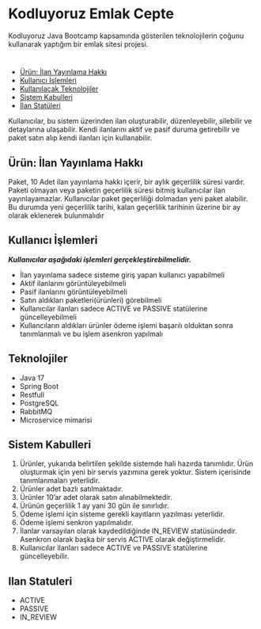 # Kodluyoruz Emlak Cepte

Kodluyoruz Java Bootcamp kapsamında  gösterilen teknolojilerin çoğunu kullanarak yaptığım bir emlak sitesi projesi.

#
* [Ürün: İlan Yayınlama Hakkı](#urun)
* [Kullanıcı İşlemleri](#kullanici-islemleri)
* [Kullanılacak Teknolojiler](#teknolojiler)
* [Sistem Kabulleri](#sistem-kabulleri)
* [İlan Statüleri](#ilan-statuleri)

Kullanıcılar, bu sistem üzerinden ilan oluşturabilir, düzenleyebilir, silebilir 
ve detaylarına ulaşabilir. Kendi ilanlarını aktif ve pasif duruma getirebilir ve paket 
satın alıp kendi ilanları için kullanabilir.

## Ürün: İlan Yayınlama Hakkı
Paket, 10 Adet ilan yayınlama hakkı içerir, bir aylık geçerlilik süresi vardır. 
Paketi olmayan veya paketin geçerlilik süresi bitmiş kullanıcılar ilan 
yayınlayamazlar. Kullanıcılar paket geçerliliği dolmadan yeni paket alabilir. Bu 
durumda yeni geçerlilik tarihi, kalan geçerlilik tarihinin üzerine bir ay olarak 
eklenerek bulunmalıdır

## Kullanıcı İşlemleri
***Kullanıcılar aşağıdaki işlemleri gerçekleştirebilmelidir.***

- İlan yayınlama sadece sisteme giriş yapan kullanıcı yapabilmeli
- Aktif ilanlarını görüntüleyebilmeli
- Pasif ilanlarını görüntüleyebilmeli
- Satın aldıkları paketleri(ürünleri) görebilmeli
- Kullanıcılar ilanları sadece ACTIVE ve PASSIVE statülerine güncelleyebilmeli
- Kullancıların aldıkları ürünler ödeme işlemi başarılı olduktan sonra tanımlanmalı ve bu işlem asenkron yapılmalı

## Teknolojiler
- Java 17
- Spring Boot
- Restfull
- PostgreSQL
- RabbitMQ
- Microservice mimarisi

## Sistem Kabulleri
1. Ürünler, yukarıda belirtilen şekilde sistemde hali hazırda tanımlıdır. Ürün 
oluşturmak için yeni bir servis yazımına gerek yoktur. Sistem içerisinde 
tanımlanmaları yeterlidir. 
2. Ürünler adet bazlı satılmaktadır. 
3. Ürünler 10’ar adet olarak satın alınabilmektedir.
4. Ürünün geçerlilik 1 ay yani 30 gün ile sınırlıdır.
5. Ödeme işlemi için sisteme gerekli kayıtların yazılması yeterlidir. 
6. Ödeme işlemi senkron yapılmalıdır. 
7. İlanlar varsayılan olarak kaydedildiğinde IN_REVIEW statüsündedir. Asenkron 
olarak başka bir servis ACTIVE olarak değiştirmelidir. 
8. Kullanıcılar ilanları sadece ACTIVE ve PASSIVE statülerine güncelleyebilir.

## Ilan Statuleri
- ACTIVE
- PASSIVE
- IN_REVIEW
